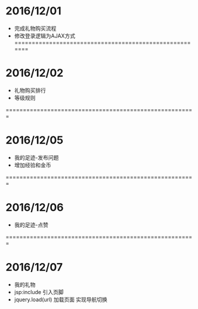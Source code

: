 # 2016/12/01
* 完成礼物购买流程
* 修改登录逻辑为AJAX方式
=======================================================
# 2016/12/02
* 礼物购买排行
* 等级规则

=======================================================
# 2016/12/05
* 我的足迹-发布问题
* 增加经验和金币

=======================================================
# 2016/12/06
* 我的足迹-点赞

=======================================================
# 2016/12/07
* 我的礼物
* jsp:include 引入页脚
* jquery.load(url) 加载页面 实现导航切换



